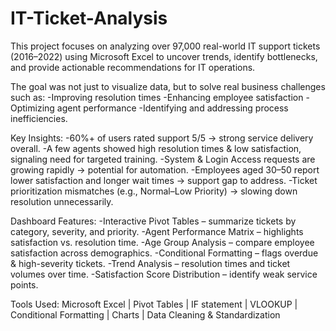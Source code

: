 # IT-Ticket-Analysis

This project focuses on analyzing over 97,000 real-world IT support tickets (2016–2022) using Microsoft Excel to uncover trends, identify bottlenecks, and provide actionable recommendations for IT operations.

The goal was not just to visualize data, but to solve real business challenges such as:
-Improving resolution times
-Enhancing employee satisfaction
-Optimizing agent performance
-Identifying and addressing process inefficiencies.

Key Insights:
-60%+ of users rated support 5/5 → strong service delivery overall.
-A few agents showed high resolution times & low satisfaction, signaling need for targeted training.
-System & Login Access requests are growing rapidly → potential for automation.
-Employees aged 30–50 report lower satisfaction and longer wait times → support gap to address.
-Ticket prioritization mismatches (e.g., Normal–Low Priority) → slowing down resolution unnecessarily.

Dashboard Features:
-Interactive Pivot Tables – summarize tickets by category, severity, and priority.
-Agent Performance Matrix – highlights satisfaction vs. resolution time.
-Age Group Analysis – compare employee satisfaction across demographics.
-Conditional Formatting – flags overdue & high-severity tickets.
-Trend Analysis – resolution times and ticket volumes over time.
-Satisfaction Score Distribution – identify weak service points.

Tools Used: Microsoft Excel | Pivot Tables | IF statement | VLOOKUP | Conditional Formatting | Charts | Data Cleaning & Standardization

